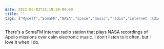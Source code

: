 ---date: 2022-06-03T11:19:20-04:00title: ""tags: ["Myself","SomaFM","NASA","space","music","radio","internet radio"]---There's a SomaFM internet radio station that plays NASA recordings of Apollo missions over calm electronic music. I don't listen to it often, but I love it when I do.